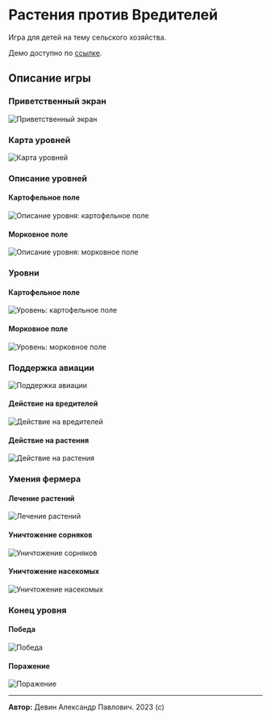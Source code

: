 # Растения против Вредителей

Игра для детей на тему сельского хозяйства. 

Демо доступно по [ссылке](https://zanael.github.io/plants_vs_invaders/).

## Описание игры

### Приветственный экран

![Приветственный экран](/screenshots/splash_screen.png)

### Карта уровней

![Карта уровней](/screenshots/levels_map.png)

### Описание уровней

#### Картофельное поле

![Описание уровня: картофельное поле](/screenshots/level_info_potato.png)

#### Морковное поле

![Описание уровня: морковное поле](/screenshots/level_info_carrot.png)

### Уровни

#### Картофельное поле

![Уровень: картофельное поле](/screenshots/level_overview_potato.png)

#### Морковное поле

![Уровень: морковное поле](/screenshots/level_overview_carrot.png)

### Поддержка авиации

![Поддержка авиации](/screenshots/spell_book.png)

#### Действие на вредителей

![Действие на вредителей](/screenshots/insects_spell.png)

#### Действие на растения

![Действие на растения](/screenshots/plants_spell.png)

### Умения фермера

#### Лечение растений

![Лечение растений](/screenshots/heal_plants.png)

#### Уничтожение сорняков

![Уничтожение сорняков](/screenshots/attack_weeds.png)

#### Уничтожение насекомых

![Уничтожение насекомых](/screenshots/attack_insects.png)

### Конец уровня

#### Победа

![Победа](/screenshots/victory.png)

#### Поражение

![Поражение](/screenshots/defeat.png)

---

**Автор:** Девин Александр Павлович. 
2023 (с)